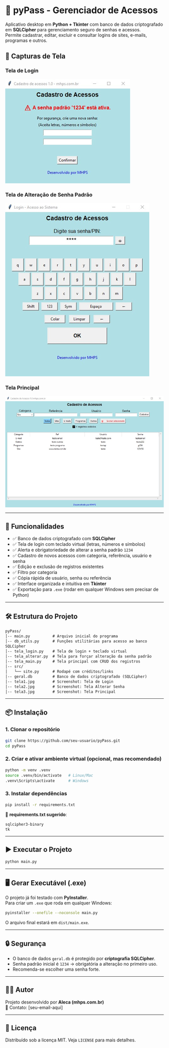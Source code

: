 # 🔑 pyPass - Gerenciador de Acessos

Aplicativo desktop em **Python + Tkinter** com banco de dados criptografado em **SQLCipher** para gerenciamento seguro de senhas e acessos.  
Permite cadastrar, editar, excluir e consultar logins de sites, e-mails, programas e outros.

## 📸 Capturas de Tela
### Tela de Login
![Tela Login](tela1.jpg)

### Tela de Alteração de Senha Padrão
![Tela Alterar Senha](tela2.jpg)

### Tela Principal
![Tela Principal](tela3.jpg)

---

## 🚀 Funcionalidades
- ✅ Banco de dados criptografado com **SQLCipher**
- ✅ Tela de login com teclado virtual (letras, números e símbolos)
- ✅ Alerta e obrigatoriedade de alterar a senha padrão `1234`
- ✅ Cadastro de novos acessos com categoria, referência, usuário e senha
- ✅ Edição e exclusão de registros existentes
- ✅ Filtro por categoria
- ✅ Cópia rápida de usuário, senha ou referência
- ✅ Interface organizada e intuitiva em **Tkinter**
- ✅ Exportação para `.exe` (rodar em qualquer Windows sem precisar de Python)

---

## 🛠️ Estrutura do Projeto
```
pyPass/
│-- main.py          # Arquivo inicial do programa
│-- db_utils.py      # Funções utilitárias para acesso ao banco SQLCipher
│-- tela_login.py    # Tela de login + teclado virtual
│-- tela_alterar.py  # Tela para forçar alteração da senha padrão
│-- tela_main.py     # Tela principal com CRUD dos registros
│-- src/
│   └── site.py      # Rodapé com créditos/links
│-- geral.db         # Banco de dados criptografado (SQLCipher)
│-- tela1.jpg        # Screenshot: Tela de Login
│-- tela2.jpg        # Screenshot: Tela Alterar Senha
│-- tela3.jpg        # Screenshot: Tela Principal
```

---

## 📦 Instalação

### 1. Clonar o repositório
```bash
git clone https://github.com/seu-usuario/pyPass.git
cd pyPass
```

### 2. Criar e ativar ambiente virtual (opcional, mas recomendado)
```bash
python -m venv .venv
source .venv/bin/activate   # Linux/Mac
.venv\Scripts\activate      # Windows
```

### 3. Instalar dependências
```bash
pip install -r requirements.txt
```

📌 **requirements.txt sugerido**:
```
sqlcipher3-binary
tk
```

---

## ▶️ Executar o Projeto
```bash
python main.py
```

---

## 🖥️ Gerar Executável (.exe)

O projeto já foi testado com **PyInstaller**.  
Para criar um `.exe` que roda em qualquer Windows:

```bash
pyinstaller --onefile --noconsole main.py
```

O arquivo final estará em `dist/main.exe`.

---

## 🔒 Segurança
- O banco de dados `geral.db` é protegido por **criptografia SQLCipher**.
- Senha padrão inicial é `1234` → obrigatória a alteração no primeiro uso.
- Recomenda-se escolher uma senha forte.

---

## 👨‍💻 Autor
Projeto desenvolvido por **Aleca (mhps.com.br)**  
📧 Contato: [seu-email-aqui]

---

## 📜 Licença
Distribuído sob a licença MIT. Veja `LICENSE` para mais detalhes.
